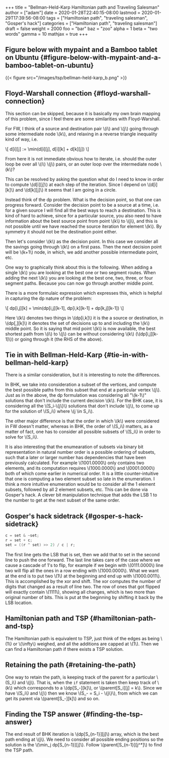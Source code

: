 +++
title = "Bellman-Held-Karp Hamiltonian path and Traveling Salesman"
author = ["adam"]
date = 2020-01-28T22:40:15-08:00
lastmod = 2020-01-29T17:39:56-08:00
tags = ["Hamiltonian path", "traveling salesman", "Gosper's hack"]
categories = ["Hamiltonian path", "traveling salesman"]
draft = false
weight = 2000
foo = "bar"
baz = "zoo"
alpha = 1
beta = "two words"
gamma = 10
mathjax = true
+++

## Figure below with mypaint and a Bamboo tablet on Ubuntu {#figure-below-with-mypaint-and-a-bamboo-tablet-on-ubuntu}

{{< figure src="/images/tsp/bellman-held-karp_b.png" >}}


## Floyd-Warshall connection {#floyd-warshall-connection}

This section can be skipped, because it is basically my own brain mapping of this
problem, since I feel there are some similarities with Floyd-Warshall.

For FW, I think of a source and destination pair \\(i\\) and \\(j\\) going through some
intermediate node \\(k\\), and relaxing in a reverse triangle inequality kind of
way, i.e.

\\[
d[i][j] := \min(d[i][j], d[i][k] + d[k][j])
\\]

From here it is not immediate obvious how to iterate, i.e. should the outer
loop be over all \\(i\\) \\(j\\) pairs, or an outer loop over the intermediate node
\\(k\\)?

This can be resolved by asking the question what do I need to know in order
to compute \\(d[i][j]\\) at each step of the iteration.  Since I depend on
\\(d[i][k]\\) and \\(d[k][j]\\) it seems that I am going in a circle.

Instead think of the dp problem.  What is the decision point, so that one can
progress forward.  Consider the decision point to be a source at a time, i.e.
for a given source I will find all the best ways to reach a destination.  This
is kind of hard to achieve, since for a particular source, you also need to
have information about the best source point from point \\(k\\) to \\(j\\), and this
is not possible until we have reached the source iteration for element \\(k\\).
By symmetry it should not be the destination point either.

Then let's consider \\(k\\) as the decision point.  In this case we consider all
the savings going through \\(k\\) on a first pass.  Then the next decision point
will be \\(k+1\\) node, in which, we add another possible intermediate point, etc.

One way to graphically think about this is the following. When adding a single
\\(k\\) you are looking at the best one or two segment routes. When adding the next
\\(k\\) you are looking at the best one, two, three, or four segment paths.  Because
you can now go through another middle point.

There is a more formulaic expression which expresses this, which is helpful
in capturing the dp nature of the problem:

\\[
dp[i,j][k] = \min(dp[i,j][k-1], dp[i,k][k-1] + dp[k,j][k-1])
\\]

Here \\(k\\) denotes two things in \\(dp[i,k]\\) it is the a source or destination, in
\\(dp[,][k]\\) it denotes the set of decisions up to and including the \\(k\\) middle
point. So it is saying that mid point \\(k\\) is now available, the best shortest
path from \\(i\\) to \\(j\\) can be without considering \\(k\\) (\\(dp[i,j][k-1]\\)) or going
through it (the RHS of the above).


## Tie in with Bellman-Held-Karp {#tie-in-with-bellman-held-karp}

There is a similar consideration, but it is interesting to note the differences.

In BHK, we take into consideration a subset of the vertices, and compute the
best possible paths from this subset that end at a particular vertex \\(j\\).  Just
as in the above, the dp formulation was considering all "\\(k-1\\)" solutions that don't
include the current decision \\(k\\).  For the BHK case, it is considering all the
\\(S\_i-\\{j\\}\\) solutions that don't include \\(j\\), to come up for the solution of
\\(S\_i\\) where \\(j \in S\_i\\).

The other major difference is that the order in which \\(k\\) were considered in FW
doesn't matter, whereas in BHK, the order of \\(S\_i\\) matters, as a matter of fact,
one has to consider all possible subsets of \\(S\_i\\) in order to solve for \\(S\_i\\).

It is also interesting that the enumearation of subsets via binary bit
representation in natural number order is a possible ordering of subsets, such
that a later or larger number has dependencies that have been previously
calculated. For example \\(1001.0000\\) only contains two elements, and its
computation requires \\(1000.0000\\) and \\(0001.0000\\) both of which come earlier in
numerical order. It is a little counter-intuitive that one is computing a two
element subset so late in the enumeration. I think a more intuitive enumeration
would be to consider all the 1 element subsets, followed by all 2 element
subsets, etc. This can be done via Gosper's hack. A clever bit manipulation
technique that adds the LSB 1 to the number to get at the next subset of the
same order.


## Gosper's hack sidetrack {#gosper-s-hack-sidetrack}

```cpp
c = set & ~set;
r = set + c;
set = ((r ^ set) >> 2) / c | r;
```

The first line gets the LSB that is set, then we add that to set in the second
line to push the one forward. The last line takes care of the case where we
cause a cascade of 1's to flip, for example if we begin with \\(0111.0000\\) line
two will flip all the ones in a row ending with \\(1000.0000\\). What we want at the
end is to put two \\(1\\) at the beginning and end up with \\(1000.0011\\). This is
accomplished by the xor and shift. The xor computes the number of digits that
changed as a result of line two. The row of ones that got flipped will exactly
contain \\(1111\\), showing all changes, which is two more than original number of
bits. This is put at the beginning by shifting it back by the LSB location.


## Hamiltonian path and TSP {#hamiltonian-path-and-tsp}

The Hamiltonian path is equivalent to TSP, just think of the edges as being \\(1\\)
or \\(\infty\\) weighed, and all the additions are capped at \\(1\\). Then we can find a
Hamiltonian path if there exists a TSP solution.


## Retaining the path {#retaining-the-path}

One way to retain the path, is keeping track of the parent for a particular
\\(S\_i\\) and \\(j\\).  That is, when the `if` statement is taken then keep track of \\(k\\)
which corresponds to a \\(dp[S\_-][k]\\), or \\(parent[S\_i][j] = k\\).  Since we have
\\(S\_i\\) and \\(j\\) then we know \\(S\_- = S\_i - \\{j\\}\\), from which we can get its parent
via \\(parent[S\_-][k]\\) and so on.


## Finding the TSP answer {#finding-the-tsp-answer}

The end result of BHK iteration is \\(dp[S\_{n-1}][j]\\) array, which is the best
path ending at \\(j\\).  We need to consider all possible ending positions so the
solution is the \\(\min\_j dp[S\_{n-1}][j]\\).  Follow \\(parent[S\_{n-1}][j^\*]\\) to
find the TSP path.
